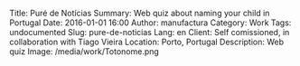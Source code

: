 Title: Puré de Notícias
Summary: Web quiz about naming your child in Portugal
Date: 2016-01-01 16:00
Author: manufactura
Category: Work
Tags: undocumented
Slug: pure-de-noticias
Lang: en
Client: Self comissioned, in collaboration with Tiago Vieira
Location: Porto, Portugal
Description: Web quiz
Image: /media/work/Totonome.png

